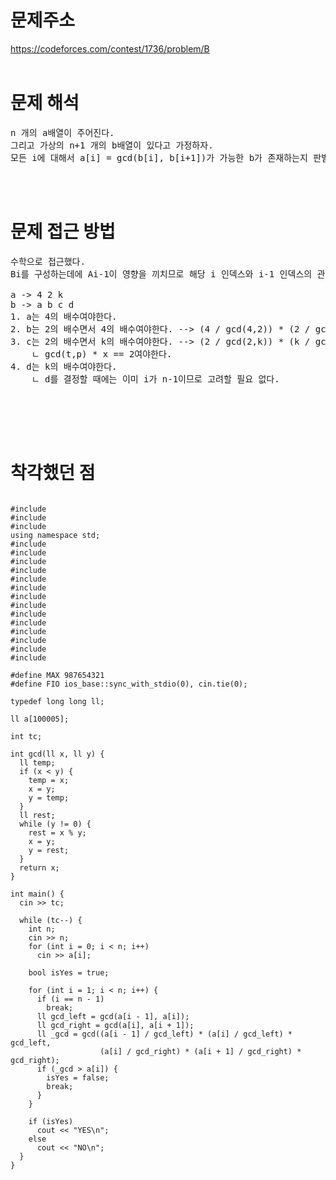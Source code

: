 # 문제주소

https://codeforces.com/contest/1736/problem/B
<br><br>

# 문제 해석

<pre>
n 개의 a배열이 주어진다.
그리고 가상의 n+1 개의 b배열이 있다고 가정하자.
모든 i에 대해서 a[i] = gcd(b[i], b[i+1])가 가능한 b가 존재하는지 판별하는 문제다.
</pre>

<br><br>

# 문제 접근 방법

<pre>
수학으로 접근했다. 
Bi를 구성하는데에 Ai-1이 영향을 끼치므로 해당 i 인덱스와 i-1 인덱스의 관계를 이해해야한다.

a -> 4 2 k
b -> a b c d
1. a는 4의 배수여야한다.
2. b는 2의 배수면서 4의 배수여야한다. --> (4 / gcd(4,2)) * (2 / gcd(4,2)) * gcd(4,2) * x == t
3. c는 2의 배수면서 k의 배수여야한다. --> (2 / gcd(2,k)) * (k / gcd(2,k)) * gcd(2,k) * x == p
    ㄴ gcd(t,p) * x == 2여야한다.
4. d는 k의 배수여야한다.
    ㄴ d를 결정할 때에는 이미 i가 n-1이므로 고려할 필요 없다.


</pre>

<br><br>

# 착각했던 점

<p>

</p>

<pre>
<code>
#include <ctime>
#include <iostream>
#include <type_traits>
using namespace std;
#include <algorithm>
#include <bitset>
#include <cmath>
#include <cstring>
#include <deque>
#include <iomanip>
#include <map>
#include <queue>
#include <stack>
#include <stdlib.h>
#include <string.h>
#include <string>
#include <unordered_map>
#include <vector>

#define MAX 987654321
#define FIO ios_base::sync_with_stdio(0), cin.tie(0);

typedef long long ll;

ll a[100005];

int tc;

int gcd(ll x, ll y) {
  ll temp;
  if (x < y) {
    temp = x;
    x = y;
    y = temp;
  }
  ll rest;
  while (y != 0) {
    rest = x % y;
    x = y;
    y = rest;
  }
  return x;
}

int main() {
  cin >> tc;

  while (tc--) {
    int n;
    cin >> n;
    for (int i = 0; i < n; i++)
      cin >> a[i];

    bool isYes = true;

    for (int i = 1; i < n; i++) {
      if (i == n - 1)
        break;
      ll gcd_left = gcd(a[i - 1], a[i]);
      ll gcd_right = gcd(a[i], a[i + 1]);
      ll _gcd = gcd((a[i - 1] / gcd_left) * (a[i] / gcd_left) * gcd_left,
                    (a[i] / gcd_right) * (a[i + 1] / gcd_right) * gcd_right);
      if (_gcd > a[i]) {
        isYes = false;
        break;
      }
    }

    if (isYes)
      cout << "YES\n";
    else
      cout << "NO\n";
  }
}
</code>

</pre>

<br><br>

<p>

</p>
